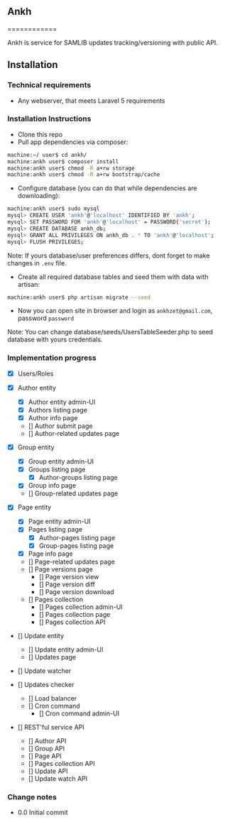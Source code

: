 ## Ankh
============

Ankh is service for SAMLIB updates tracking/versioning with public API.

Installation
----------------

### Technical requirements

- Any webserver, that meets Laravel 5 requirements


### Installation Instructions

- Clone this repo
- Pull app dependencies via composer:
```bash
machine:~/ user$ cd ankh/
machine:ankh user$ composer install
machine:ankh user$ chmod -R a+rw storage
machine:ankh user$ chmod -R a+rw bootstrap/cache
```
- Configure database (you can do that while dependencies are downloading):
```bash
machine:ankh user$ sudo mysql
mysql> CREATE USER 'ankh'@'localhost' IDENTIFIED BY 'ankh';
mysql> SET PASSWORD FOR 'ankh'@'localhost' = PASSWORD('secret');
mysql> CREATE DATABASE ankh_db;
mysql> GRANT ALL PRIVILEGES ON ankh_db . * TO 'ankh'@'localhost';
mysql> FLUSH PRIVILEGES;
```
Note: If yours database/user preferences differs, dont forget to make changes in `.env` file.
- Create all required database tables and seed them with data with artisan:
```bash
machine:ankh user$ php artisan migrate --seed
```
- Now you can open site in browser and login as `ankhzet@gmail.com`, password `password`

Note: You can change database/seeds/UsersTableSeeder.php to seed database with yours credentials.

### Implementation progress

- [x] Users/Roles

- [x] Author entity
	- [x] Author entity admin-UI
	- [x] Authors listing page
	- [x] Author info page
	- [] Author submit page
	- [] Author-related updates page

- [x] Group entity
	- [x] Group entity admin-UI
	- [x] Groups listing page
		- [x] Author-groups listing page
	- [x] Group info page
	- [] Group-related updates page

- [x] Page entity
	- [x] Page entity admin-UI
	- [x] Pages listing page
		- [x] Author-pages listing page
		- [x] Group-pages listing page
	- [x] Page info page
	- [] Page-related updates page
	- [] Page versions page
		- [] Page version view
		- [] Page version diff
		- [] Page version download
	- [] Pages collection
		- [] Pages collection admin-UI
		- [] Pages collection page
		- [] Pages collection API

- [] Update entity
	- [] Update entity admin-UI
	- [] Updates page

- [] Update watcher

- [] Updates checker
	- [] Load balancer
	- [] Cron command
		- [] Cron command admin-UI

- [] REST'ful service API
	- [] Author API
	- [] Group API
	- [] Page API
	- [] Pages collection API
	- [] Update API
	- [] Update watch API


### Change notes

- 0.0 Initial commit
